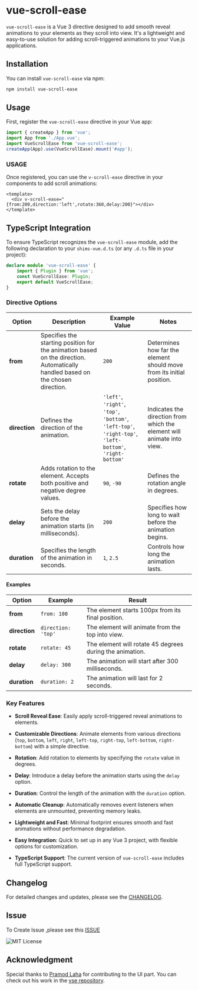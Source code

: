 # vue-scroll-ease

`vue-scroll-ease` is a Vue 3 directive designed to add smooth reveal animations to your elements as they scroll into view. It's a lightweight and easy-to-use solution for adding scroll-triggered animations to your Vue.js applications.

## Installation

You can install `vue-scroll-ease` via npm:

```bash
npm install vue-scroll-ease

```

## Usage

First, register the `vue-scroll-ease` directive in your Vue app:

```javascript
import { createApp } from 'vue';
import App from './App.vue';
import VueScrollEase from 'vue-scroll-ease';
createApp(App).use(VueScrollEase).mount('#app');
```

### USAGE

Once registered, you can use the `v-scroll-ease` directive in your components to add scroll animations:

```vue
<template>
  <div v-scroll-ease="{from:200,direction:'left',rotate:360,delay:200}"></div>
</template>
```

## TypeScript Integration

To ensure TypeScript recognizes the `vue-scroll-ease` module, add the following declaration to your `shims-vue.d.ts` (or any `.d.ts` file in your project):

```typescript
declare module 'vue-scroll-ease' {
    import { Plugin } from 'vue';
    const VueScrollEase: Plugin;
    export default VueScrollEase;
}
```


### Directive Options

| **Option**    | **Description**                                                                                   | **Example Value**                | **Notes**                                                  |
|---------------|---------------------------------------------------------------------------------------------------|---------------------------------|------------------------------------------------------------|
| **from**      | Specifies the starting position for the animation based on the direction. Automatically handled based on the chosen direction. | `200`                           | Determines how far the element should move from its initial position. |
| **direction** | Defines the direction of the animation.                                                           | `'left'`, `'right'`, `'top'`, `'bottom'`, `'left-top'`, `'right-top'`, `'left-bottom'`, `'right-bottom'` | Indicates the direction from which the element will animate into view. |
| **rotate**    | Adds rotation to the element. Accepts both positive and negative degree values.                   | `90`, `-90`                     | Defines the rotation angle in degrees.                                |
| **delay**     | Sets the delay before the animation starts (in milliseconds).                                      | `200`                           | Specifies how long to wait before the animation begins.               |
| **duration**  | Specifies the length of the animation in seconds.                                                   | `1`, `2.5`                      | Controls how long the animation lasts.                                  |

#### Examples

| **Option**    | **Example**          | **Result**                                      |
|---------------|----------------------|-------------------------------------------------|
| **from**      | `from: 100`          | The element starts 100px from its final position. |
| **direction** | `direction: 'top'`   | The element will animate from the top into view. |
| **rotate**    | `rotate: 45`         | The element will rotate 45 degrees during the animation. |
| **delay**     | `delay: 300`         | The animation will start after 300 milliseconds. |
| **duration**  | `duration: 2`        | The animation will last for 2 seconds.          |


### Key Features

- **Scroll Reveal Ease**: Easily apply scroll-triggered reveal animations to elements.

- **Customizable Directions**: Animate elements from various directions (`top`, `bottom`, `left`, `right`, `left-top`, `right-top`, `left-bottom`, `right-bottom`) with a simple directive.

- **Rotation**: Add rotation to elements by specifying the `rotate` value in degrees.

- **Delay**: Introduce a delay before the animation starts using the `delay` option.

- **Duration**: Control the length of the animation with the `duration` option.

- **Automatic Cleanup**: Automatically removes event listeners when elements are unmounted, preventing memory leaks.

- **Lightweight and Fast**: Minimal footprint ensures smooth and fast animations without performance degradation.

- **Easy Integration**: Quick to set up in any Vue 3 project, with flexible options for customization.

- **TypeScript Support**: The current version of `vue-scroll-ease` includes full TypeScript support.



## Changelog

For detailed changes and updates, please see the [CHANGELOG](https://github.com/bishwa-shah/vue-scroll-ease/blob/main/CHANGELOG.md).

## Issue
To Create Issue ,please see this [ISSUE](https://github.com/bishwa-shah/vue-scroll-ease/issues)


![MIT License](https://img.shields.io/badge/License-MIT-blue.svg)


## Acknowledgment

Special thanks to [Pramod Laha](https://github.com/pramodlaha08) for contributing to the UI part. You can check out his work in the [vse repository](https://github.com/pramodlaha08/vse).